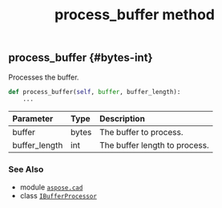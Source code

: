 ﻿---
title: process_buffer method
second_title: Aspose.CAD for Python via .NET API References
description: 
type: docs
weight: 20
url: /aspose.cad/ibufferprocessor/process_buffer/
is_root: false
---

## process_buffer {#bytes-int}

Processes the buffer.



```python
def process_buffer(self, buffer, buffer_length):
    ...
```


| Parameter | Type | Description |
| :- | :- | :- |
| buffer | bytes | The buffer to process. |
| buffer_length | int | The buffer length to process. |



### See Also
* module [`aspose.cad`](../../)
* class [`IBufferProcessor`](/cad/python-net/aspose.cad/ibufferprocessor)
